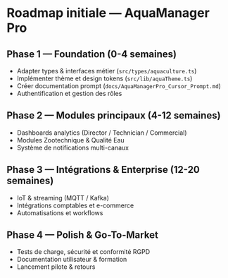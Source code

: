 # Roadmap initiale — AquaManager Pro

## Phase 1 — Foundation (0-4 semaines)
- Adapter types & interfaces métier (`src/types/aquaculture.ts`)
- Implémenter thème et design tokens (`src/lib/aquaTheme.ts`)
- Créer documentation prompt (`docs/AquaManagerPro_Cursor_Prompt.md`)
- Authentification et gestion des rôles

## Phase 2 — Modules principaux (4-12 semaines)
- Dashboards analytics (Director / Technician / Commercial)
- Modules Zootechnique & Qualité Eau
- Système de notifications multi-canaux

## Phase 3 — Intégrations & Enterprise (12-20 semaines)
- IoT & streaming (MQTT / Kafka)
- Intégrations comptables et e-commerce
- Automatisations et workflows

## Phase 4 — Polish & Go-To-Market
- Tests de charge, sécurité et conformité RGPD
- Documentation utilisateur & formation
- Lancement pilote & retours
